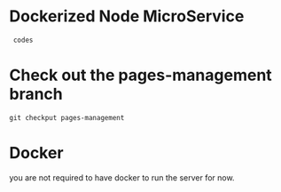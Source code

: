 # Dockerized Node MicroService
     codes

# Check out the pages-management branch
    git checkput pages-management

# Docker
  you are not required to have docker to run the server for now.
